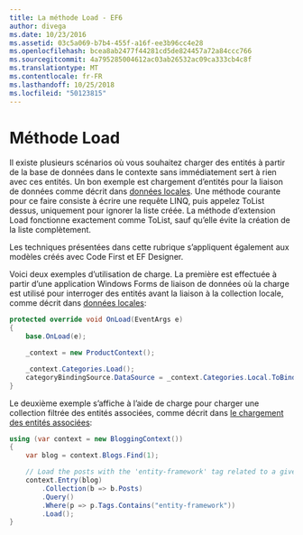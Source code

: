 ```yaml
---
title: La méthode Load - EF6
author: divega
ms.date: 10/23/2016
ms.assetid: 03c5a069-b7b4-455f-a16f-ee3b96cc4e28
ms.openlocfilehash: bcea8ab2477f44281cd5de824457a72a84ccc766
ms.sourcegitcommit: 4a795285004612ac03ab26532ac09ca333cb4c8f
ms.translationtype: MT
ms.contentlocale: fr-FR
ms.lasthandoff: 10/25/2018
ms.locfileid: "50123815"
---
```

# <a name="the-load-method"></a>Méthode Load
Il existe plusieurs scénarios où vous souhaitez charger des entités à partir de la base de données dans le contexte sans immédiatement sert à rien avec ces entités. Un bon exemple est chargement d’entités pour la liaison de données comme décrit dans [données locales](~/ef6/querying/local-data.md). Une méthode courante pour ce faire consiste à écrire une requête LINQ, puis appelez ToList dessus, uniquement pour ignorer la liste créée. La méthode d’extension Load fonctionne exactement comme ToList, sauf qu’elle évite la création de la liste complètement.  

Les techniques présentées dans cette rubrique s’appliquent également aux modèles créés avec Code First et EF Designer.  

Voici deux exemples d’utilisation de charge. La première est effectuée à partir d’une application Windows Forms de liaison de données où la charge est utilisé pour interroger des entités avant la liaison à la collection locale, comme décrit dans [données locales](~/ef6/querying/local-data.md):  

``` csharp
protected override void OnLoad(EventArgs e)
{
    base.OnLoad(e);

    _context = new ProductContext();

    _context.Categories.Load();
    categoryBindingSource.DataSource = _context.Categories.Local.ToBindingList();
}
```  

Le deuxième exemple s’affiche à l’aide de charge pour charger une collection filtrée des entités associées, comme décrit dans [le chargement des entités associées](~/ef6/querying/related-data.md):  

``` csharp
using (var context = new BloggingContext())
{
    var blog = context.Blogs.Find(1);

    // Load the posts with the 'entity-framework' tag related to a given blog
    context.Entry(blog)
        .Collection(b => b.Posts)
        .Query()
        .Where(p => p.Tags.Contains("entity-framework"))
        .Load();
}
```  
